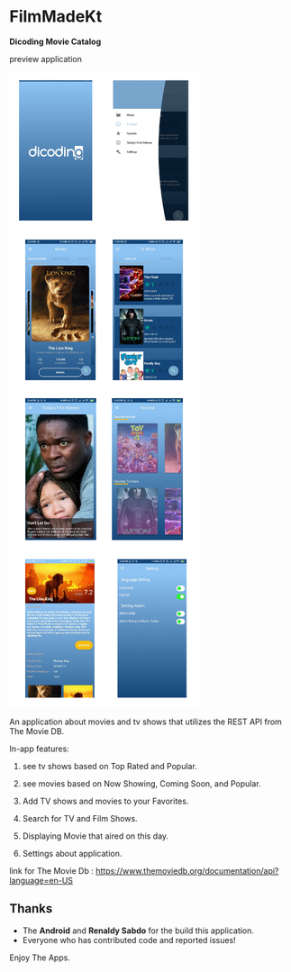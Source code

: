 # FilmMadeKt

**Dicoding Movie Catalog**

preview application

![](static/ss_0.png)
![](static/ss_1.png)
![](static/ss_2.png)
![](static/ss_3.png)

An application about movies and tv shows that utilizes the REST API from The Movie DB.

In-app features:

1. see tv shows based on Top Rated and Popular.

2. see movies based on Now Showing, Coming Soon, and Popular.

3. Add TV shows and movies to your Favorites.

4. Search for TV and Film Shows.

5. Displaying Movie that aired on this day.

6. Settings about application.

link for The Movie Db :
https://www.themoviedb.org/documentation/api?language=en-US

Thanks
------
* The **Android** and **Renaldy Sabdo** for the build this application.
* Everyone who has contributed code and reported issues!

Enjoy The Apps.
